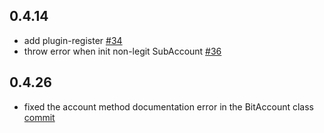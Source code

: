 ## 0.4.14

- add plugin-register [#34](https://github.com/dotbitHQ/dotbit.js/pull/34)
- throw error when init non-legit SubAccount [#36](https://github.com/dotbitHQ/dotbit.js/pull/36) 

## 0.4.26

- fixed the account method documentation error in the BitAccount class [commit](https://github.com/dotbitHQ/dotbit.js/commit/04278174d076461aad17dac48aa1e0dc25ccc5b1)